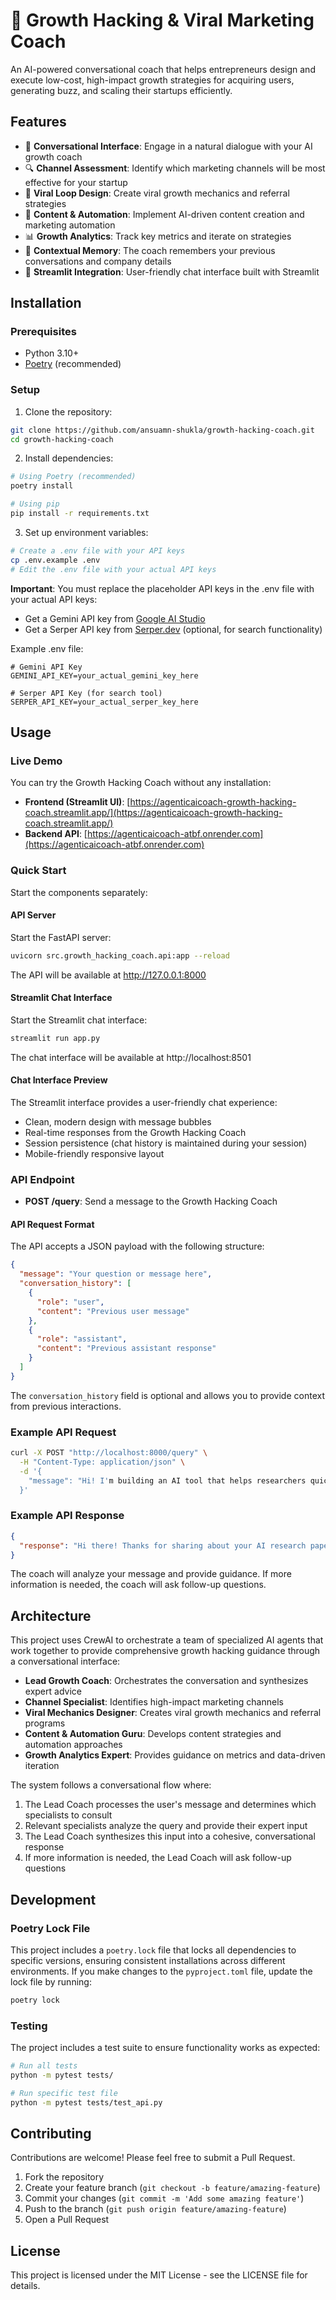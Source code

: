 # 🚀 Growth Hacking & Viral Marketing Coach

An AI-powered conversational coach that helps entrepreneurs design and execute low-cost, high-impact growth strategies for acquiring users, generating buzz, and scaling their startups efficiently.

## Features

- 💬 **Conversational Interface**: Engage in a natural dialogue with your AI growth coach
- 🔍 **Channel Assessment**: Identify which marketing channels will be most effective for your startup
- 🔄 **Viral Loop Design**: Create viral growth mechanics and referral strategies
- 🤖 **Content & Automation**: Implement AI-driven content creation and marketing automation
- 📊 **Growth Analytics**: Track key metrics and iterate on strategies
- 🧠 **Contextual Memory**: The coach remembers your previous conversations and company details
- 🔄 **Streamlit Integration**: User-friendly chat interface built with Streamlit

## Installation

### Prerequisites
- Python 3.10+
- [Poetry](https://python-poetry.org/docs/#installation) (recommended)

### Setup

1. Clone the repository:
```bash
git clone https://github.com/ansuamn-shukla/growth-hacking-coach.git
cd growth-hacking-coach
```

2. Install dependencies:
```bash
# Using Poetry (recommended)
poetry install

# Using pip
pip install -r requirements.txt
```

3. Set up environment variables:
```bash
# Create a .env file with your API keys
cp .env.example .env
# Edit the .env file with your actual API keys
```

**Important**: You must replace the placeholder API keys in the .env file with your actual API keys:
- Get a Gemini API key from [Google AI Studio](https://makersuite.google.com/app/apikey)
- Get a Serper API key from [Serper.dev](https://serper.dev/) (optional, for search functionality)

Example .env file:
```
# Gemini API Key
GEMINI_API_KEY=your_actual_gemini_key_here

# Serper API Key (for search tool)
SERPER_API_KEY=your_actual_serper_key_here
```

## Usage

### Live Demo

You can try the Growth Hacking Coach without any installation:

- **Frontend (Streamlit UI)**: [https://agenticaicoach-growth-hacking-coach.streamlit.app/](https://agenticaicoach-growth-hacking-coach.streamlit.app/)
- **Backend API**: [https://agenticaicoach-atbf.onrender.com](https://agenticaicoach-atbf.onrender.com)

### Quick Start

Start the components separately:

#### API Server

Start the FastAPI server:

```bash
uvicorn src.growth_hacking_coach.api:app --reload
```

The API will be available at http://127.0.0.1:8000

#### Streamlit Chat Interface

Start the Streamlit chat interface:

```bash
streamlit run app.py
```

The chat interface will be available at http://localhost:8501

#### Chat Interface Preview

The Streamlit interface provides a user-friendly chat experience:

- Clean, modern design with message bubbles
- Real-time responses from the Growth Hacking Coach
- Session persistence (chat history is maintained during your session)
- Mobile-friendly responsive layout

### API Endpoint

- **POST /query**: Send a message to the Growth Hacking Coach

#### API Request Format

The API accepts a JSON payload with the following structure:

```json
{
  "message": "Your question or message here",
  "conversation_history": [
    {
      "role": "user",
      "content": "Previous user message"
    },
    {
      "role": "assistant",
      "content": "Previous assistant response"
    }
  ]
}
```

The `conversation_history` field is optional and allows you to provide context from previous interactions.

### Example API Request

```bash
curl -X POST "http://localhost:8000/query" \
  -H "Content-Type: application/json" \
  -d '{
    "message": "Hi! I'm building an AI tool that helps researchers quickly summarize academic papers. We have a basic version out, but user acquisition is really slow."
  }'
```

### Example API Response

```json
{
  "response": "Hi there! Thanks for sharing about your AI research paper summarizer tool. Slow initial user acquisition is a common challenge, especially for specialized tools like yours.\n\nTo help you better, I'd like to understand a bit more about your current situation:\n\n1. Who is your primary target audience? (PhD students, professors, research institutions, etc.)\n2. How are you currently trying to reach potential users?\n3. What's your budget situation for marketing efforts?\n\nIn the meantime, here are two quick experiments you might consider:\n\n1. **Academic Forum Engagement**: Identify 3-5 subreddits, Discord servers, or other online communities where your target users discuss research challenges. Participate genuinely in conversations and mention your tool when relevant to someone's specific problem.\n\n2. **Professor Outreach Campaign**: Create a personalized email template and reach out to 10-15 professors who teach research methods courses. Offer them and their students free access in exchange for feedback.\n\nLet me know more details about your situation, and I can provide more tailored strategies!"
}
```

The coach will analyze your message and provide guidance. If more information is needed, the coach will ask follow-up questions.

## Architecture

This project uses CrewAI to orchestrate a team of specialized AI agents that work together to provide comprehensive growth hacking guidance through a conversational interface:

- **Lead Growth Coach**: Orchestrates the conversation and synthesizes expert advice
- **Channel Specialist**: Identifies high-impact marketing channels
- **Viral Mechanics Designer**: Creates viral growth mechanics and referral programs
- **Content & Automation Guru**: Develops content strategies and automation approaches
- **Growth Analytics Expert**: Provides guidance on metrics and data-driven iteration

The system follows a conversational flow where:
1. The Lead Coach processes the user's message and determines which specialists to consult
2. Relevant specialists analyze the query and provide their expert input
3. The Lead Coach synthesizes this input into a cohesive, conversational response
4. If more information is needed, the Lead Coach will ask follow-up questions

## Development

### Poetry Lock File

This project includes a `poetry.lock` file that locks all dependencies to specific versions, ensuring consistent installations across different environments. If you make changes to the `pyproject.toml` file, update the lock file by running:

```bash
poetry lock
```

### Testing

The project includes a test suite to ensure functionality works as expected:

```bash
# Run all tests
python -m pytest tests/

# Run specific test file
python -m pytest tests/test_api.py
```

## Contributing

Contributions are welcome! Please feel free to submit a Pull Request.

1. Fork the repository
2. Create your feature branch (`git checkout -b feature/amazing-feature`)
3. Commit your changes (`git commit -m 'Add some amazing feature'`)
4. Push to the branch (`git push origin feature/amazing-feature`)
5. Open a Pull Request

## License

This project is licensed under the MIT License - see the LICENSE file for details.
